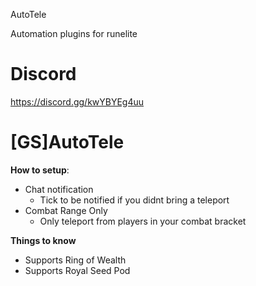 AutoTele 

Automation plugins for runelite

# Discord
https://discord.gg/kwYBYEg4uu

# [GS]AutoTele

**How to setup**:

- Chat notification
  - Tick to be notified if you didnt bring a teleport
- Combat Range Only
  - Only teleport from players in your combat bracket

**Things to know**
- Supports Ring of Wealth
- Supports Royal Seed Pod